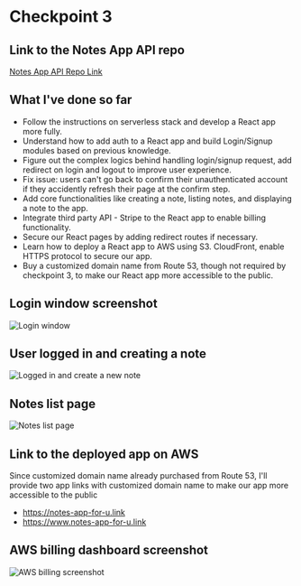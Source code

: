 # Checkpoint 3

## Link to the Notes App API repo
[Notes App API Repo Link](https://github.ccs.neu.edu/CS-7680-SEA-Spring2021/YawangWang-Serverless-NotesAPI)

## What I've done so far
- Follow the instructions on serverless stack and develop a React app more fully.
- Understand how to add auth to a React app and build Login/Signup modules based on previous knowledge.
- Figure out the complex logics behind handling login/signup request, add redirect on login and logout to improve user experience.
- Fix issue: users can't go back to confirm their unauthenticated account if they accidently refresh their page at the confirm step.
- Add core functionalities like creating a note, listing notes, and displaying a note to the app.
- Integrate third party API - Stripe to the React app to enable billing functionality.
- Secure our React pages by adding redirect routes if necessary.
- Learn how to deploy a React app to AWS using S3. CloudFront, enable HTTPS protocol to secure our app.
- Buy a customized domain name from Route 53, though not required by checkpoint 3, to make our React app more accessible to the public.

## Login window screenshot
![Login window](./screenshots/login-window.png)
## User logged in and creating a note
![Logged in and create a new note](./screenshots/logged-in-create-note.png)
## Notes list page
![Notes list page](./screenshots/notes-list-page.png)

## Link to the deployed app on AWS
Since customized domain name already purchased from Route 53, I'll provide two app links with customized domain name to make our app more accessible to the public
- https://notes-app-for-u.link
- https://www.notes-app-for-u.link

## AWS billing dashboard screenshot
![AWS billing screenshot](./screenshots/billing.png)